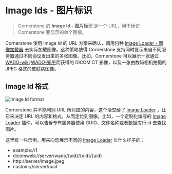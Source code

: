 # Image Ids - 图片标识

> Cornerstone 的 **Image Id - 图片标识** 是一个 URL，用于标识 Cornerstone 要显示的单个图像。

Cornerstone 使用 Image Id 的 URL 方案来确认，调用何种 [Image Loader - 图像加载器](image-loaders.md) 去实际加载图像。这种策略使得 Cornerstone 支持同时显示来自不同服务器通过不同协议发出来的多张图像。比如，Cornerstone 可以展示一张通过 [WADO-wiki](https://en.wikipedia.org/wiki/DICOMweb) [WADO-知乎](https://zhuanlan.zhihu.com/p/58203768)而获得的 DICOM CT 影像，以及一张由数码相机拍摄的 JPEG 格式的皮肤病图像。

## Image Id 格式
![Image Id format]($withBase/assets/img/image-id-format.png)

Cornerstone 并不能判别 URL 所对应的内容，这个活交给了 [Image Loader](image-loaders.md) ，让它来决定 URL 的内容和格式，从而定位到图像。比如，一个定制化编写的 [Image Loader](image-loaders.md)  插件，可以告诉专有服务器使用 GUID、文件名称或者数据库行 id 去查找图片。

这里有一些示例，用来向您展示不同的 [Image Loader](image-loaders.md) 长什么样子的：
* example://1
* dicomweb://server/wado/{uid}/{uid}/{uid}
* http://server/image.jpeg
* custom://server/uuid
